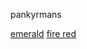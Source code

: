 pankyrmans

[emerald](https://pixelamp-isgay.github.io/projects/pokemon/emerald/)
[fire red](https://pixelamp-isgay.github.io/projects/pokemon/firered/)
